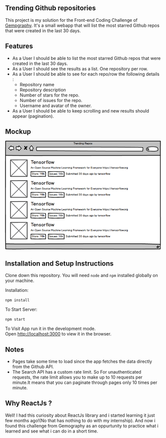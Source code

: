 ##  Trending Github repositories
This project is my solution for the Front-end Coding Challenge of  [Gempgraphy](https://www.gemography.com/).
It's a small webapp that will list the most starred Github repos that were created in the last 30 days.


## Features
* As a User I should be able to list the most starred Github repos that were created in the last 30 days. 
* As a User I should see the results as a list. One repository per row. 
* As a User I should be able to see for each repo/row the following details :
  * Repository name
  * Repository description 
  * Number of stars for the repo. 
  * Number of issues for the repo.
  * Username and avatar of the owner. 
* As a User I should be able to keep scrolling and new results should appear (pagination).

## Mockup
![Mockup](https://raw.githubusercontent.com/IslamBoulila/Trending-repos/master/mockup.png)


## Installation and Setup Instructions
Clone down this repository. You will need `node` and `npm` installed globally on your machine.  

Installation:

`npm install`  

To Start Server:

`npm start`  

To Visit App run it in the development mode.<br />
Open [http://localhost:3000](http://localhost:3000) to view it in the browser.




## Notes
* Pages take some time to load since the app fetches the data directly from the Github API.
* The Search API has a custom rate limit. So For unauthenticated requests, the rate limit allows you to make up to 10 requests per minute.It means that you can paginate through pages only 10 times per minute.

## Why ReactJs ?
Well! I had this curiosity about ReactJs library and i started learning it just few months ago!(No that has nothing to do with my internship). And now i found this challenge from Gemography as an oppurtunity to practice what i learned and see what i can do in a short time.